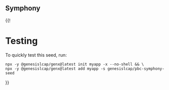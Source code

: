 ## Symphony

{{!

# Testing

To quickly test this seed, run:

```
npx -y @genesislcap/genx@latest init myapp -x --no-shell && \
npx -y @genesislcap/genx@latest add myapp -s genesislcap/pbc-symphony-seed 
```
}}

